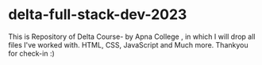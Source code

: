 # delta-full-stack-dev-2023
This is Repository of Delta Course- by Apna College , in which I will drop all files I've worked with. HTML, CSS, JavaScript and Much more. Thankyou for check-in :)
